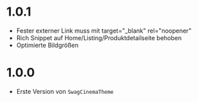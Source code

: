 # 1.0.1
- Fester externer Link muss mit target="_blank" rel="noopener"
- Rich Snippet auf Home/Listing/Produktdetailseite behoben
- Optimierte Bildgrößen

# 1.0.0
- Erste Version von `SwagCinemaTheme`
